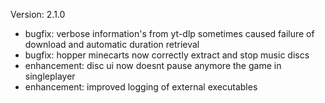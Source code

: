 Version: 2.1.0
- bugfix: verbose information's from yt-dlp sometimes caused failure of download and automatic duration retrieval
- bugfix: hopper minecarts now correctly extract and stop music discs
- enhancement: disc ui now doesnt pause anymore the game in singleplayer
- enhancement: improved logging of external executables